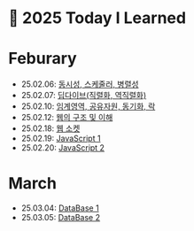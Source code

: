 # 📝 2025 Today I Learned

# Feburary

- 25.02.06: [동시성, 스케줄러, 병렬성](https://github.com/100-hours-a-week/shai-til/blob/main/Feb/2025_02_06.md)
- 25.02.07: [딥다이브(직렬화, 역직렬화)](https://github.com/100-hours-a-week/shai-til/blob/main/Feb/2025_02_07.md)
- 25.02.10: [임계영역, 공유자원, 동기화, 락](https://github.com/100-hours-a-week/shai-til/blob/main/Feb/2025_02_10.md)
- 25.02.12: [웹의 구조 및 이해](https://github.com/100-hours-a-week/shai-til/blob/main/Feb/2025_02_12.md)
- 25.02.18: [웹 소켓](https://github.com/100-hours-a-week/shai-til/blob/main/Feb/2025_02_18.md)
- 25.02.19: [JavaScript 1](https://github.com/100-hours-a-week/shai-til/blob/main/Feb/2025_02_19.md)
- 25.02.20: [JavaScript 2](https://github.com/100-hours-a-week/shai-til/blob/main/Feb/2025_02_20.md)

# March

- 25.03.04: [DataBase 1](https://github.com/100-hours-a-week/shai-til/blob/main/March/2025_03_04.md)
- 25.03.05: [DataBase 2](https://github.com/100-hours-a-week/shai-til/blob/main/March/2025_03_05.md)
